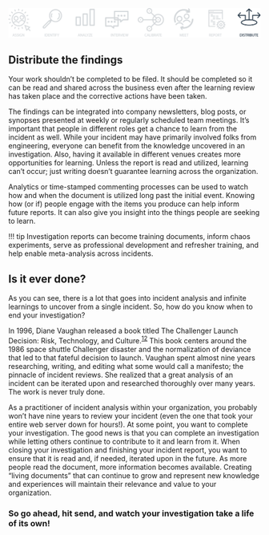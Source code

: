 ![Distribute Header](assets/images/headers/Howie-Distribute.png)

## Distribute the findings
Your work shouldn’t be completed to be filed. It should be completed so it can be read and shared across the business even after the learning review has taken place and the corrective actions have been taken.

The findings can be integrated into company newsletters, blog posts, or synopses presented at weekly or regularly scheduled team meetings. It’s important that people in different roles get a chance to learn from the incident as well. While your incident may have primarily involved folks from engineering, everyone can benefit from the knowledge uncovered in an investigation. Also, having it available in different venues creates more opportunities for learning. Unless the report is read and utilized, learning can’t occur; just writing doesn’t guarantee learning across the organization.

Analytics or time-stamped commenting processes can be used to watch how and when the document is utilized long past the initial event. Knowing how (or if) people engage with the items you produce can help inform future reports. It can also give you insight into the things people are seeking to learn.

!!! tip
    Investigation reports can become training documents, inform chaos experiments, serve as professional development and refresher training, and help enable meta-analysis across incidents.

## Is it ever done?
As you can see, there is a lot that goes into incident analysis and infinite learnings to uncover from a single incident. So, how do you know when to end your investigation?

In 1996, Diane Vaughan released a book titled The Challenger Launch Decision: Risk, Technology, and Culture.<sup>[12](https://howie-guide.pagerduty.com/authack/)</sup> This book centers around the 1986 space shuttle Challenger disaster and the normalization of deviance that led to that fateful decision to launch. Vaughan spent almost nine years researching, writing, and editing what some would call a manifesto; the pinnacle of incident reviews. She realized that a great analysis of an incident can be iterated upon and researched thoroughly over many years. The work is never truly done.

As a practitioner of incident analysis within your organization, you probably won’t have nine years to review your incident (even the one that took your entire web server down for hours!). At some point, you want to complete your investigation. The good news is that you can complete an investigation while letting others continue to contribute to it and learn from it. When closing your investigation and finishing your incident report, you want to ensure that it is read and, if needed, iterated upon in the future. As more people read the document, more information becomes available. Creating “living documents” that can continue to grow and represent new knowledge and experiences will maintain their relevance and value to your organization.

### So go ahead, hit send, and watch your investigation take a life of its own!
